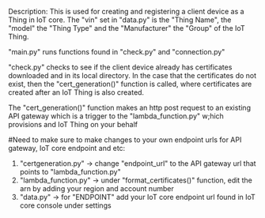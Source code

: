 Description: This is used for creating and registering a client device as a Thing in IoT core. The "vin" set in "data.py" is the "Thing Name", the "model" the "Thing Type" and the "Manufacturer" the "Group" of the IoT Thing.

"main.py" runs functions found in "check.py" and "connection.py"


"check.py" checks to see if the client device already has certificates downloaded and in its local directory. 
In the case that the certificates do not exist, then the "cert_generation()" function is called, where certificates are created after an IoT Thing is also created.

The "cert_generation()" function makes an http post request to an existing API gateway which is a trigger to the "lambda_function.py" w;hich provisions and IoT Thing on your behalf

#Need to make sure to make changes to your own endpoint urls for API gateway, IoT core endpoint and etc:
1. "certgeneration.py" -> change "endpoint_url" to the API gateway url that points to "lambda_function.py"
2. "lambda_function.py" -> under "format_certificates()" function, edit the arn by adding your region and account number
3. "data.py" -> for "ENDPOINT" add your IoT core endpoint url found in IoT core console under settings 
